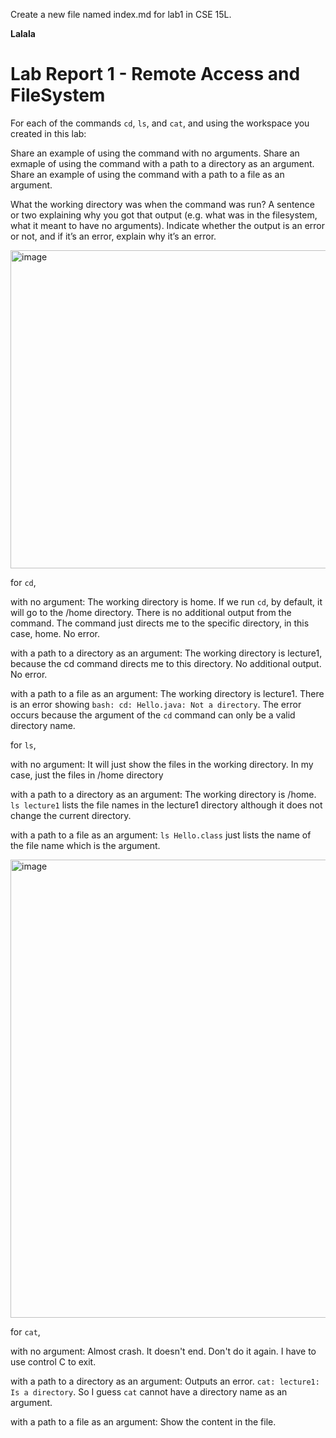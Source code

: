 Create a new file named index.md for lab1 in CSE 15L.

**Lalala**

# Lab Report 1 - Remote Access and FileSystem


For each of the commands `cd`, `ls`, and `cat`, and using the workspace you created in this lab:

Share an example of using the command with no arguments.
Share an exmaple of using the command with a path to a directory as an argument.
Share an example of using the command with a path to a file as an argument.

What the working directory was when the command was run?
A sentence or two explaining why you got that output (e.g. what was in the filesystem, what it meant to have no arguments).
Indicate whether the output is an error or not, and if it’s an error, explain why it’s an error.

<img width="509" alt="image" src="https://github.com/junyuelin/cse15l-lab-reports/assets/97243889/b6276b5b-e7ec-4f77-a457-dff039374e40">

for `cd`,

with no argument: The working directory is home. If we run `cd`, by default, it will go to the /home directory. There is no additional output from the command. The command just directs me to the specific directory, in this case, home. No error. 

with a path to a directory as an argument: The working directory is lecture1, because the cd command directs me to this directory. No additional output. No error. 

with a path to a file as an argument: The working directory is lecture1. There is an error showing `bash: cd: Hello.java: Not a directory`. The error occurs because the argument of the `cd` command can only be a valid directory name. 

for `ls`,

with no argument: It will just show the files in the working directory. In my case, just the files in /home directory 

with a path to a directory as an argument: The working directory is /home. `ls lecture1` lists the file names in the lecture1 directory although it does not change the current directory. 

with a path to a file as an argument: `ls Hello.class` just lists the name of the file name which is the argument. 

<img width="733" alt="image" src="https://github.com/junyuelin/cse15l-lab-reports/assets/97243889/e41a0ac1-60a7-4911-bedf-372c4dcf3cab">

for `cat`,

with no argument: Almost crash. It doesn't end. Don't do it again. I have to use control C to exit.

with a path to a directory as an argument: Outputs an error. `cat: lecture1: Is a directory`. So I guess `cat` cannot have a directory name as an argument. 

with a path to a file as an argument: Show the content in the file. 
